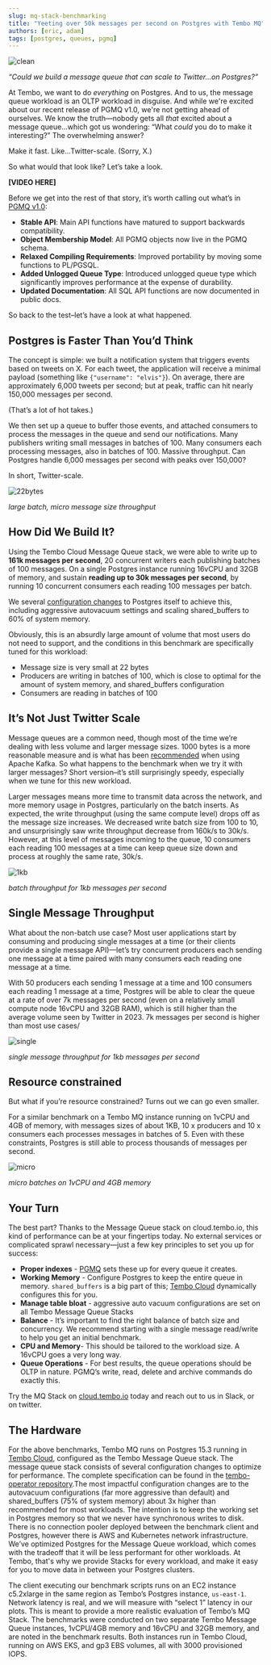 ```yaml
---
slug: mq-stack-benchmarking
title: "Yeeting over 50k messages per second on Postgres with Tembo MQ"
authors: [eric, adam]
tags: [postgres, queues, pgmq]
---
```


![clean](./mq-bench.png "clean")

_“Could we build a message queue that can scale to Twitter...on Postgres?”_

At Tembo, we want to do _everything_ on Postgres. And to us, the message queue workload is an OLTP workload in disguise. And while we're excited about our recent release of PGMQ v1.0, we're not getting ahead of ourselves. We know the truth—nobody gets all _that_ excited about a message queue...which got us wondering: “What _could_ you do to make it interesting?” The overwhelming answer?

Make it fast. Like...Twitter-scale. (Sorry, X.)

So what would that look like? Let’s take a look.

**[VIDEO HERE]**

Before we get into the rest of that story, it’s worth calling out what’s in [PGMQ v1.0](https://github.com/tembo-io/pgmq):

* **Stable API**: Main API functions have matured to support backwards compatibility.
* **Object Membership Model**: All PGMQ objects now live in the PGMQ schema.
* **Relaxed Compiling Requirements**: Improved portability by moving some functions to PL/PGSQL.
* **Added Unlogged Queue Type**: Introduced unlogged queue type which significantly improves performance at the expense of durability.
* **Updated Documentation**: All SQL API functions are now documented in public docs.

So back to the test–let’s have a look at what happened.

## Postgres is Faster Than You’d Think

The concept is simple: we built a notification system that triggers events based on tweets on X. For each tweet, the application will receive a minimal payload (something like `{"username": "elvis"}`). On average, there are approximately 6,000 tweets per second; but at peak, traffic can hit nearly 150,000 messages per second.

(That’s a lot of hot takes.)

We then set up a queue to buffer those events, and attached consumers to process the messages in the queue and send our notifications. Many publishers writing small messages in batches of 100. Many consumers each processing messages, also in batches of 100. Massive throughput. Can Postgres handle 6,000 messages per second with peaks over 150,000?

In short, Twitter-scale.

![22bytes](./22bytes.png "22bytes")

*large batch, micro message size throughput*


## How Did We Build It?

Using the Tembo Cloud Message Queue stack, we were able to write up to **161k messages per second**, 20 concurrent writers each publishing batches of 100 messages. On a single Postgres instance running 16vCPU and 32GB of memory, and sustain **reading up to 30k messages per second**, by running 10 concurrent consumers each reading 100 messages per batch.

We several [configuration changes](https://github.com/tembo-io/tembo-stacks/blob/c9741ba93c0f1e0cc79f0ed0b00f60ecd6cf02f2/tembo-operator/src/stacks/templates/message_queue.yaml#L95-L121) to Postgres itself to achieve this, including aggressive autovacuum settings and scaling shared_buffers to 60% of system memory.

Obviously, this is an absurdly large amount of volume that most users do not need to support, and the conditions in this benchmark are specifically tuned for this workload:

* Message size is very small at 22 bytes
* Producers are writing in batches of 100, which is close to optimal for the amount of system memory, and shared_buffers configuration
* Consumers are reading in batches of 100

## It’s Not Just Twitter Scale

Message queues are a common need, though most of the time we’re dealing with less volume and larger message sizes. 1000 bytes is a more reasonable measure and is what has been [recommended](https://www.galiglobal.com/blog/2021/20210430-Three-Kafka-good-practices.html) when using Apache Kafka. So what happens to the benchmark when we try it with larger messages? Short version–it’s still surprisingly speedy, especially when we tune for this new workload.

Larger messages means more time to transmit data across the network, and more memory usage in Postgres, particularly on the batch inserts. As expected, the write throughput (using the same compute level) drops off as the message size increases. We decreased write batch size from 100 to 10, and unsurprisingly saw write throughput decrease from 160k/s to 30k/s. However, at this level of messages incoming to the queue, 10 consumers each reading 100 messages at a time can keep queue size down and process at roughly the same rate, 30k/s.

![1kb](./1kb.png "1kb")

*batch throughput for 1kb messages per second*

## Single Message Throughput

What about the non-batch use case? Most user applications start by consuming and producing single messages at a time (or their clients provide a single message API)—let’s try concurrent producers each sending one message at a time paired with many consumers each reading one message at a time.


With 50 producers each sending 1 message at a time and 100 consumers each reading 1 message at a time, Postgres will be able to clear the queue at a rate of over 7k messages per second (even on a relatively small compute node 16vCPU and 32GB RAM), which is still higher than the average volume seen by Twitter in 2023. 7k messages per second is higher than most use cases/

![single](./single.png "single")

*single message throughput for 1kb messages per second*

## Resource constrained

But what if you’re resource constrained? Turns out we can go even smaller.

For a similar benchmark on a Tembo MQ instance running on 1vCPU and 4GB of memory, with messages sizes of about 1KB, 10 x producers and 10 x consumers each processes messages in batches of 5. Even with these constraints, Postgres is still able to process thousands of messages per second.

![micro](./micro.png "micro")

*micro batches on 1vCPU and 4GB memory*

## Your Turn

The best part? Thanks to the Message Queue stack on cloud.tembo.io, this kind of performance can be at your fingertips today. No external services or complicated sprawl necessary—just a few key principles to set you up for success:

* **Proper indexes** - [PGMQ](https://github.com/tembo-io/pgmq) sets these up for every queue it creates.
* **Working Memory** - Configure Postgres to keep the entire queue in memory. `shared_buffers` is a big part of this; [Tembo Cloud](http://cloud.tembo.io) dynamically configures this for you.
* **Manage table bloat** - aggressive auto vacuum configurations are set on all Tembo Message Queue Stacks
* **Balance** - It’s important to find the right balance of batch size and concurrency. We recommend starting with a single message read/write to help you get an initial benchmark.
* **CPU and Memory**- This should be tailored to the workload size. A 16vCPU goes a very long way.
* **Queue Operations** - For best results, the queue operations should be OLTP in nature. PGMQ’s write, read, delete and archive commands do exactly this.

Try the MQ Stack on [cloud.tembo.io](https://cloud.tembo.io) today and reach out to us in Slack, or on twitter.

## The Hardware

For the above benchmarks, Tembo MQ runs on Postgres 15.3 running in [Tembo Cloud](http://cloud.tembo.io), configured as the Tembo Message Queue stack. The message queue stack consists of several configuration changes to optimize for performance. The complete specification can be found in the [tembo-operator repository](https://github.com/tembo-io/tembo-stacks/blob/b2884a3b06727784b7b3dcf3e66248b3dbfccf28/tembo-operator/src/stacks/templates/message_queue.yaml#L94-L121).The most impactful configuration changes are to the autovacuum configurations (far more aggressive than default) and shared_buffers (75% of system memory) about 3x higher than recommended for most workloads. The intention is to keep the working set in Postgres memory so that we never have synchronous writes to disk. There is no connection pooler deployed between the benchmark client and Postgres, however there is AWS and Kubernetes network infrastructure. We’ve optimized Postgres for the Message Queue workload, which comes with the tradeoff that it will be less performant for other workloads. At Tembo, that's why we provide Stacks for every workload, and make it easy for you to move data in between your Postgres clusters.

The client executing our benchmark scripts runs on an EC2 instance c5.2xlarge in the same region as Tembo’s Postgres instance, `us-east-1`. Network latency is real, and we will measure with “select 1” latency in our plots. This is meant to provide a more realistic evaluation of Tembo’s MQ Stack. The benchmarks were conducted on two separate Tembo Message Queue instances, 1vCPU/4GB memory and 16vCPU and 32GB memory, and are noted in the benchmark results. Both instances run in Tembo Cloud, running on AWS EKS, and gp3 EBS volumes, all with 3000 provisioned IOPS.

